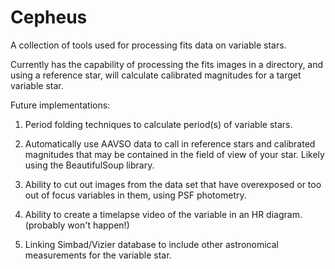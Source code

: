 # Cepheus
A collection of tools used for processing fits data on variable stars.

Currently has the capability of processing the fits images in a directory, and using a reference star,
will calculate calibrated magnitudes for a target variable star.

Future implementations:

1. Period folding techniques to calculate period(s) of variable stars.

2. Automatically use AAVSO data to call in reference stars and calibrated magnitudes
   that may be contained in the field of view of your star. Likely using the BeautifulSoup
   library. 
   
3. Ability to cut out images from the data set that have overexposed or too out of focus variables in them,
   using PSF photometry.

4. Ability to create a timelapse video of the variable in an HR diagram. (probably won't happen!)

5. Linking Simbad/Vizier database to include other astronomical measurements for the variable star.


